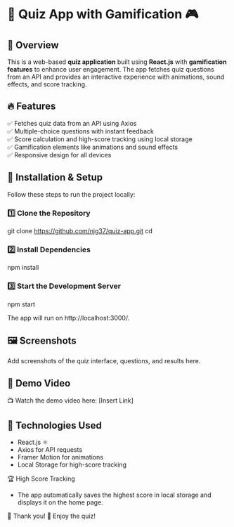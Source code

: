 # 🧠 Quiz App with Gamification 🎮  

## 🚀 Overview  
This is a web-based **quiz application** built using **React.js** with **gamification features** to enhance user engagement. The app fetches quiz questions from an API and provides an interactive experience with animations, sound effects, and score tracking.  

## 🔥 Features  
✅ Fetches quiz data from an API using Axios  
✅ Multiple-choice questions with instant feedback  
✅ Score calculation and high-score tracking using local storage  
✅ Gamification elements like animations and sound effects  
✅ Responsive design for all devices  

## 📜 Installation & Setup  
Follow these steps to run the project locally:  

### 1️⃣ Clone the Repository  
git clone https://github.com/njg37/quiz-app.git
cd <your-project-folder>

### 2️⃣ Install Dependencies
npm install

### 3️⃣ Start the Development Server
npm start

The app will run on http://localhost:3000/.

## 🖼 Screenshots
Add screenshots of the quiz interface, questions, and results here.

## 🎥 Demo Video
📺 Watch the demo video here: [Insert Link]

## 📌 Technologies Used
- React.js ⚛️
- Axios for API requests
- Framer Motion for animations
- Local Storage for high-score tracking

🏆 High Score Tracking
- The app automatically saves the highest score in local storage and displays it on the home page.


🎉 Thank you! 🚀 Enjoy the quiz!

